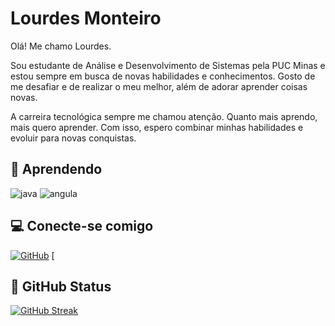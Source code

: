 # Lourdes Monteiro
Olá! Me chamo Lourdes.

Sou estudante de Análise e Desenvolvimento de Sistemas pela PUC Minas e estou sempre em busca de novas habilidades e conhecimentos. Gosto de me desafiar e de realizar o meu melhor, além de adorar aprender coisas novas.

A carreira tecnológica sempre me chamou atenção. Quanto mais aprendo, mais quero aprender. Com isso, espero combinar minhas habilidades e evoluir para novas conquistas.

## 📝 Aprendendo
![java](https://img.shields.io/badge/java-239120?style=for-the-badge&logo=nodejs&logoColor=white) 
![angula](https://img.shields.io/badge/angula-3670A0?style=for-the-badge&logo=react&logoColor=ffdd54)

## 💻 Conecte-se comigo 
[![GitHub](https://img.shields.io/badge/GitHub-100000?style=for-the-badge&logo=github&logoColor=white)](https://github.com/lourdesmonteiro24) [


## 📖 GitHub Status
[![GitHub Streak](https://streak-stats.demolab.com/?user=lourdesmonteiro24&theme=bear&background=000&border=30A3DC&dates=FFF)](https://git.io/streak-stats)

